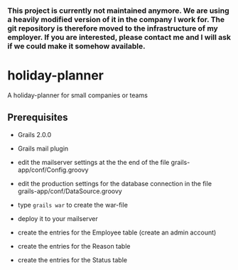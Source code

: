 ### This project is currently not maintained anymore. We are using a heavily modified version of it in the company I work for. The git repository is therefore moved to the infrastructure of my employer. If you are interested, please contact me and I will ask if we could make it somehow available.

# holiday-planner

A holiday-planner for small companies or teams


## Prerequisites

* Grails 2.0.0
* Grails mail plugin

* edit the mailserver settings at the the end of the file grails-app/conf/Config.groovy
* edit the production settings for the database connection in the file grails-app/conf/DataSource.groovy

* type `grails war` to create the war-file
* deploy it to your mailserver
* create the entries for the Employee table (create an admin account)
* create the entries for the Reason table
* create the entries for the Status table

